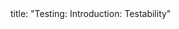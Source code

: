 <frontmatter>
title: "Testing: Introduction: Testability"
</frontmatter>

<include src="unit-inPage-asFlat.md" boilerplate />
